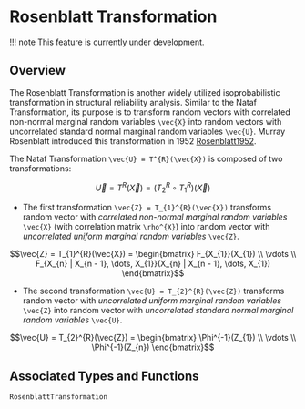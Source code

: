 # Rosenblatt Transformation

!!! note
    This feature is currently under development.

## Overview

The Rosenblatt Transformation is another widely utilized isoprobabilistic transformation in structural reliability analysis. Similar to the Nataf Transformation, its purpose is to transform random vectors with correlated non-normal marginal random variables ``\vec{X}`` into random vectors with uncorrelated standard normal marginal random variables ``\vec{U}``. Murray Rosenblatt introduced this transformation in 1952 [Rosenblatt1952](@cite).

The Nataf Transformation ``\vec{U} = T^{R}(\vec{X})`` is composed of two transformations: 

```math
\vec{U} = T^{R}(\vec{X}) = (T_{2}^{R} \circ T_{1}^{R})(\vec{X})
```

- The first transformation ``\vec{Z} = T_{1}^{R}(\vec{X})`` transforms random vector with *correlated non-normal marginal random variables* ``\vec{X}`` (with correlation matrix ``\rho^{X}``) into random vector with *uncorrelated uniform marginal random variables* ``\vec{Z}``.

```math
\vec{Z} = T_{1}^{R}(\vec{X}) = \begin{bmatrix} F_{X_{1}}(X_{1}) \\ \vdots \\ F_{X_{n} | X_{n - 1}, \dots, X_{1}}(X_{n} | X_{n - 1}, \dots, X_{1}) \end{bmatrix}
```

- The second transformation ``\vec{U} = T_{2}^{R}(\vec{Z})`` transforms random vector with *uncorrelated uniform marginal random variables* ``\vec{Z}`` into random vector with *uncorrelated standard normal marginal random variables* ``\vec{U}``.

```math
\vec{U} = T_{2}^{R}(\vec{Z}) = \begin{bmatrix} \Phi^{-1}(Z_{1}) \\ \vdots \\ \Phi^{-1}(Z_{n}) \end{bmatrix}
```

## Associated Types and Functions

```@docs
RosenblattTransformation
```